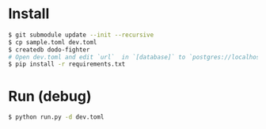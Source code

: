 # Install

```bash
$ git submodule update --init --recursive
$ cp sample.toml dev.toml
$ createdb dodo-fighter
# Open dev.toml and edit `url`  in `[database]` to `postgres://localhost:5432/dodo-fighter`
$ pip install -r requirements.txt
```

# Run (debug)

```bash
$ python run.py -d dev.toml
```
